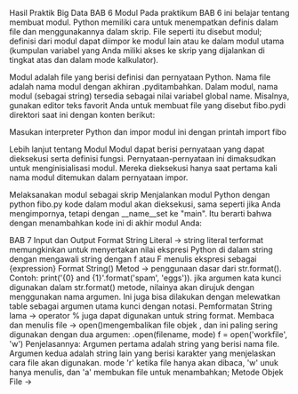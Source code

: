 Hasil Praktik Big Data
BAB 6 Modul
Pada praktikum BAB 6 ini belajar tentang membuat modul. Python memiliki cara untuk menempatkan definis dalam file dan menggunakannya dalam skrip. File seperti itu disebut modul; definisi dari modul dapat diimpor ke modul lain atau ke dalam modul utama (kumpulan variabel yang Anda miliki akses ke skrip yang dijalankan di tingkat atas dan dalam mode kalkulator).

Modul adalah file yang berisi definisi dan pernyataan Python. Nama file adalah nama modul dengan akhiran .pyditambahkan. Dalam modul, nama modul (sebagai string) tersedia sebagai nilai variabel global name. Misalnya, gunakan editor teks favorit Anda untuk membuat file yang disebut fibo.pydi direktori saat ini dengan konten berikut:

Masukan interpreter Python dan impor modul ini dengan printah import fibo

Lebih lanjut tentang Modul Modul dapat berisi pernyataan yang dapat dieksekusi serta definisi fungsi. Pernyataan-pernyataan ini dimaksudkan untuk menginisialisasi modul. Mereka dieksekusi hanya saat pertama kali nama modul ditemukan dalam pernyataan impor.

Melaksanakan modul sebagai skrip Menjalankan modul Python dengan python fibo.py kode dalam modul akan dieksekusi, sama seperti jika Anda mengimpornya, tetapi dengan __name__set ke "main". Itu berarti bahwa dengan menambahkan kode ini di akhir modul Anda:

BAB 7 Input dan Output
Format String Literal -> string literal terformat memungkinkan untuk menyertakan nilai ekspresi Python di dalam string dengan mengawali string dengan f atau F menulis ekspresi sebagai {expression}
Format String() Metod -> penggunaan dasar dari str.format(). Contoh: print('{0} and {1}'.format('spam', 'eggs')). jika argumen kata kunci digunakan dalam str.format() metode, nilainya akan dirujuk dengan menggunakan nama argumen. Ini juga bisa dilakukan dengan melewatkan table sebagai argumen utama kunci dengan notasi.
Pemformatan String lama -> operator % juga dapat digunakan untuk string format.
Membaca dan menulis file -> open()mengembalikan file objek , dan ini paling sering digunakan dengan dua argumen: .open(filename, mode) f = open('workfile', 'w') Penjelasannya: Argumen pertama adalah string yang berisi nama file. Argumen kedua adalah string lain yang berisi karakter yang menjelaskan cara file akan digunakan. mode 'r' ketika file hanya akan dibaca, 'w' unuk hanya menulis, dan 'a' membukan file untuk menambahkan;
Metode Objek File ->
